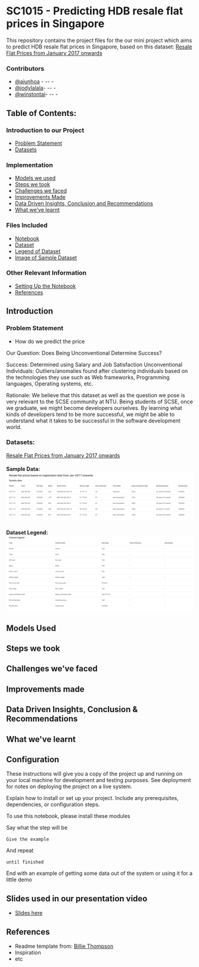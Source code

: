 # SC1015 - Predicting HDB resale flat prices in Singapore
This repository contains the project files for the our mini project which aims to predict HDB resale flat prices in Singapore, based on this dataset:
[Resale Flat Prices from January 2017 onwards](https://beta.data.gov.sg/collections/189/datasets/d_8b84c4ee58e3cfc0ece0d773c8ca6abc/view)<br>


### Contributors

  - [@ajunhoa](https://github.com/ajunhoa) - *--* -
  - [@jodylalala](https://github.com/jodylalala)- *--* -
  - [@winstontai](https://github.com/winstontai)- *--* -


## Table of Contents:
### Introduction to our Project
- [Problem Statement](#prob)
- [Datasets](#datasets)
### Implementation
- [Models we used](#models)
- [Steps we took](#steps)
- [Challenges we faced](#challenges)
- [Improvements Made](#Improvements)
- [Data Driven Insights, Conclusion and Recommendations](#conclude)
- [What we've learnt](#learnt)
### Files Included
- [Notebook](/main.ipynb)
- [Dataset](/data/ResaleflatpricesbasedonregistrationdatefromJan2017onwards.csv)
- [Legend of Dataset](/images/legend.png)
- [Image of Sample Dataset](/images/sample_data.png)
### Other Relevant Information
- [Setting Up the Notebook](#config)
- [References](#ref)



## Introduction
<a name="prob"></a>

### Problem Statement
- How do we predict the price

Our Question: Does Being Unconventional Determine Success?

Success: Determined using Salary and Job Satisfaction
Unconventional Individuals: Outliers/anomalies found after clustering individuals based on the technologies they use such as Web frameworks, Programming languages, Operating systems, etc.

Rationale: We believe that this dataset as well as the question we pose is very relevant to the SCSE community at NTU. Being students of SCSE, once we graduate, we might become developers ourselves. By learning what kinds of developers tend to be more successful, we might be able to understand what it takes to be successful in the software development world.

<a name="datasets"></a>

### Datasets: 
[Resale Flat Prices from January 2017 onwards](https://beta.data.gov.sg/collections/189/datasets/d_8b84c4ee58e3cfc0ece0d773c8ca6abc/view)<br>

#### Sample Data: <br>![sample_data](/images/sample_data.png)<br>
#### Dataset Legend: <br>![dataset](/images/legend.png)



<a name="models"></a>

## Models Used



<a name="steps"></a>

## Steps we took


<a name="challenge"></a>

## Challenges we've faced



<a name="Improvements"></a>

## Improvements made


<a name="conclude"></a>

## Data Driven Insights, Conclusion & Recommendations




<a name="learnt"></a>


## What we've learnt




<a name="config"></a>

## Configuration

These instructions will give you a copy of the project up and running on
your local machine for development and testing purposes. See deployment
for notes on deploying the project on a live system.

Explain how to install or set up your project. Include any prerequisites, dependencies, or configuration steps.



To use this notebook, please install these modules

Say what the step will be

    Give the example

And repeat

    until finished

End with an example of getting some data out of the system or using it
for a little demo


<a name="slidesused"></a>

## Slides used in our presentation video

- [Slides here](https://www.canva.com/design/DAGA-lWt5DI/YJIK_vCaoKLj0cnpRK-LaA/view?utm_content=DAGA-lWt5DI&utm_campaign=designshare&utm_medium=link&utm_source=editor) 




<a name="ref"></a>

## References

  - Readme template from: [Billie Thompson](a-good-readme-template) 
  - Inspiration
  - etc
